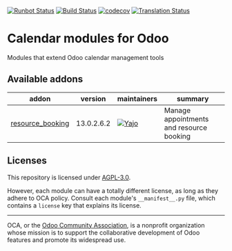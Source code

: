 [![Runbot Status](https://runbot.odoo-community.org/runbot/badge/flat/279/13.0.svg)](https://runbot.odoo-community.org/runbot/repo/github-com-oca-calendar-279)
[![Build Status](https://travis-ci.com/OCA/calendar.svg?branch=13.0)](https://travis-ci.com/OCA/calendar)
[![codecov](https://codecov.io/gh/OCA/calendar/branch/13.0/graph/badge.svg)](https://codecov.io/gh/OCA/calendar)
[![Translation Status](https://translation.odoo-community.org/widgets/calendar-13-0/-/svg-badge.svg)](https://translation.odoo-community.org/engage/calendar-13-0/?utm_source=widget)

<!-- /!\ do not modify above this line -->

# Calendar modules for Odoo

Modules that extend Odoo calendar management tools

<!-- /!\ do not modify below this line -->

<!-- prettier-ignore-start -->

[//]: # (addons)

Available addons
----------------
addon | version | maintainers | summary
--- | --- | --- | ---
[resource_booking](resource_booking/) | 13.0.2.6.2 | [![Yajo](https://github.com/Yajo.png?size=30px)](https://github.com/Yajo) | Manage appointments and resource booking

[//]: # (end addons)

<!-- prettier-ignore-end -->

## Licenses

This repository is licensed under [AGPL-3.0](LICENSE).

However, each module can have a totally different license, as long as they adhere to OCA
policy. Consult each module's `__manifest__.py` file, which contains a `license` key
that explains its license.

----

OCA, or the [Odoo Community Association](http://odoo-community.org/), is a nonprofit
organization whose mission is to support the collaborative development of Odoo features
and promote its widespread use.
